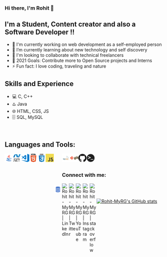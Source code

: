 ### Hi there, I'm Rohit 👋

## I'm a Student, Content creator and also a Software Developer !!

- 🔭 I'm currently working on web development as a self-employed person
- 🌱 I’m currently learning about new technology and self discovery
- 👯 I'm looking to collaborate with technical freelancers
- 🥅 2021 Goals: Contribute more to Open Source projects and Interns
- ⚡ Fun fact: I love coding, traveling and nature

## Skills and Experience
* 💻 C, C++
* ♨️ Java
* 🌐 HTML, CSS, JS
* 🗄️ SQL, MySQL
<br/>

## Languages and Tools:

[<img align="left" alt="Java" width="26px" src="https://github.com/Rohit-MyRG/Rohit-MyRG/blob/main/java-43-569305.webp" title="Java" />][java]
[<img align="left" alt=".NET" width="26px" src="https://github.com/Rohit-MyRG/Rohit-MyRG/blob/main/microsoft-dot-net-1-1175179.webp" title=".NET" />][dotnet]
[<img align="left" alt="Visual Studio Code" width="26px" src="https://raw.githubusercontent.com/github/explore/80688e429a7d4ef2fca1e82350fe8e3517d3494d/topics/visual-studio-code/visual-studio-code.png" title="Visual Studio Code" />][vscode]
[<img align="left" alt="HTML5" width="26px" src="https://raw.githubusercontent.com/github/explore/80688e429a7d4ef2fca1e82350fe8e3517d3494d/topics/html/html.png" title="HTML5" />][webdevplaylist]
[<img align="left" alt="CSS3" width="26px" src="https://raw.githubusercontent.com/github/explore/80688e429a7d4ef2fca1e82350fe8e3517d3494d/topics/css/css.png" title="CSS3" />][webdevplaylist]
[<img align="left" alt="JavaScript" width="26px" src="https://raw.githubusercontent.com/github/explore/80688e429a7d4ef2fca1e82350fe8e3517d3494d/topics/javascript/javascript.png" title="JavaScript"  />][webdevplaylist]
[<img align="left" alt="SQL" width="26px" style="padding-top: 100px;" src="https://raw.githubusercontent.com/github/explore/80688e429a7d4ef2fca1e82350fe8e3517d3494d/topics/sql/sql.png" title="SQL"  />][webdevplaylist]
[<img align="left" alt="MySQL" width="26px" src="https://raw.githubusercontent.com/github/explore/80688e429a7d4ef2fca1e82350fe8e3517d3494d/topics/mysql/mysql.png" title="MySQL" />][webdevplaylist]
[<img align="left" alt="Git" width="26px" src="https://raw.githubusercontent.com/github/explore/80688e429a7d4ef2fca1e82350fe8e3517d3494d/topics/git/git.png" title="Git" />][webdevplaylist]
[<img align="left" alt="GitHub" width="26px" src="https://raw.githubusercontent.com/github/explore/78df643247d429f6cc873026c0622819ad797942/topics/github/github.png" title="GitHub" />][webdevplaylist]
[<img align="left" alt="Terminal" width="26px" src="https://raw.githubusercontent.com/github/explore/80688e429a7d4ef2fca1e82350fe8e3517d3494d/topics/terminal/terminal.png"  />][webdevplaylist]

<br/><br/>

### Connect with me:

[<img align="left" alt="Rohit-MyRG | LinkedIn" width="22px" src="https://cdn.jsdelivr.net/npm/simple-icons@v3/icons/linkedin.svg" />][linkedin]
[<img align="left" alt="Rohit-MyRG | Twitter" width="22px" src="https://cdn.jsdelivr.net/npm/simple-icons@v3/icons/twitter.svg" />][twitter]
[<img align="left" alt="Rohit-MyRG | YouTube" width="22px" src="https://cdn.jsdelivr.net/npm/simple-icons@v3/icons/youtube.svg" />][youtube]
[<img align="left" alt="Rohit-MyRG | Instagram" width="22px" src="https://cdn.jsdelivr.net/npm/simple-icons@v3/icons/instagram.svg" />][instagram]
[<img align="left" alt="Rohit-MyRG | stackoverflow" width="22px" src="https://cdn.jsdelivr.net/npm/simple-icons@v3/icons/stackoverflow.svg" />][instagram]
<br/><br/>

[![Rohit-MyRG's GitHub stats](https://github-readme-stats.vercel.app/api?username=Rohit-MyRG)](https://github.com/Rohit-MyRG/github-readme-stats)

<br/>

[linkedin]: https://www.linkedin.com/in/rohitramtirthe/
[twitter]: https://twitter.com/RamtirtheRohit
[youtube]: https://www.youtube.com/RohitRamtirthe?sub_confirmation=1
[instagram]: https://www.instagram.com/rohit_ramtirthe/
[stackoverflow]: https://stackoverflow.com/users/11299260/rrohitg
[webdevplaylist]: https://www.youtube.com/RohitRamtirthe?sub_confirmation=1
[java]: https://www.javatpoint.com/java-tutorial
[dotnet]: https://www.javatpoint.com/net-framework
[vscode]: https://code.visualstudio.com/download
